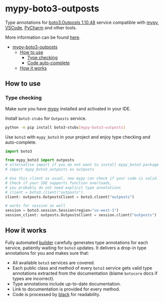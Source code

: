 # mypy-boto3-outposts

Type annotations for
[boto3.Outposts 1.10.48](https://boto3.amazonaws.com/v1/documentation/api/1.10.48/reference/services/outposts.html#Outposts) service
compatible with [mypy](https://github.com/python/mypy), [VSCode](https://code.visualstudio.com/),
[PyCharm](https://www.jetbrains.com/pycharm/) and other tools.

More information can be found [here](https://vemel.github.io/mypy_boto3/).

- [mypy-boto3-outposts](#mypy-boto3-outposts)
  - [How to use](#how-to-use)
    - [Type checking](#type-checking)
    - [Code auto-complete](#code-auto-complete)
  - [How it works](#how-it-works)

## How to use

### Type checking

Make sure you have [mypy](https://github.com/python/mypy) installed and activated in your IDE.

Install `boto3-stubs` for `Outposts` service.

```bash
python -m pip install boto3-stubs[mypy-boto3-outposts]
```

Use `boto3` with `mypy_boto3` in your project and enjoy type checking and auto-complete.

```python
import boto3

from mypy_boto3 import outposts
# alternative import if you do not want to install mypy_boto3 package
# import mypy_boto3_outposts as outposts

# Use this client as usual, now mypy can check if your code is valid.
# Check if your IDE supports function overloads,
# you probably do not need explicit type annotations
# client = boto3.client("outposts")
client: outposts.OutpostsClient = boto3.client("outposts")

# works for session as well
session = boto3.session.Session(region="us-west-1")
session_client: outposts.OutpostsClient = session.client("outposts")

```

## How it works

Fully automated [builder](https://github.com/vemel/mypy_boto3) carefully generates
type annotations for each service, patiently waiting for `boto3` updates. It delivers
a drop-in type annotations for you and makes sure that:

- All available `boto3` services are covered.
- Each public class and method of every `boto3` service gets valid type annotations
  extracted from the documentation (blame `botocore` docs if types are incorrect).
- Type annotations include up-to-date documentation.
- Link to documentation is provided for every method.
- Code is processed by [black](https://github.com/psf/black) for readability.